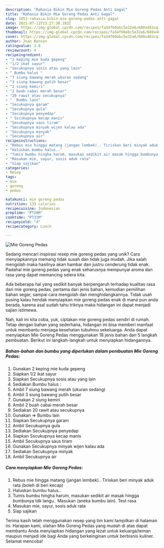 ```yaml
---
description: "Rahasia Bikin Mie Goreng Pedas Anti Gagal"
title: "Rahasia Bikin Mie Goreng Pedas Anti Gagal"
slug: 1851-rahasia-bikin-mie-goreng-pedas-anti-gagal
date: 2021-07-12T23:27:38.183Z
image: https://img-global.cpcdn.com/recipes/fa34f60abc5e32a6/680x482cq70/mie-goreng-pedas-foto-resep-utama.jpg
thumbnail: https://img-global.cpcdn.com/recipes/fa34f60abc5e32a6/680x482cq70/mie-goreng-pedas-foto-resep-utama.jpg
cover: https://img-global.cpcdn.com/recipes/fa34f60abc5e32a6/680x482cq70/mie-goreng-pedas-foto-resep-utama.jpg
author: Jean Benson
ratingvalue: 3.8
reviewcount: 4
recipeingredient:
- "2 keping mie kuda gepeng"
- "1/2 ikat sayur"
- "Secukupnya sosis atau yang lain"
- " Bumbu halus "
- "7 siung bawang merah ukuran sedang"
- "3 siung bawang putih besar"
- "2 siung kemiri"
- "2 buah cabai merah besar"
- "20 rawit atau secukupnya"
- "  Bumbu lain"
- "Secukupnya garam"
- "Secukupnya gula"
- "Secukupnya penyedap"
- " Sscukupnya kecap manis"
- "Secukupnya saus tiram"
- "Secukupnya minyak wijen kalau ada"
- "Secukupnya minyak"
- "Secukupnya air"
recipeinstructions:
- "Rebus mie hingga matang (jangan lembek).. Tiriskan beri minyak aduk rata (boleh di beri kecap)"
- "Haluskan bumbu halus.."
- "Tumis bumbu hingha harum, masukan sedikit air masak hingga bumbunya tdk langu.. Masukan (aneka bumbu lain). Test rasa"
- "Masukan mie, sayur, sosis aduk rata"
- "Siap sajikan"
categories:
- Resep
tags:
- mie
- goreng
- pedas

katakunci: mie goreng pedas 
nutrition: 133 calories
recipecuisine: Indonesian
preptime: "PT28M"
cooktime: "PT31M"
recipeyield: "4"
recipecategory: Lunch

---
```



![Mie Goreng Pedas](https://img-global.cpcdn.com/recipes/fa34f60abc5e32a6/680x482cq70/mie-goreng-pedas-foto-resep-utama.jpg)

Sedang mencari inspirasi resep mie goreng pedas yang unik? Cara menyiapkannya memang tidak susah dan tidak juga mudah. Jika salah mengolah maka hasilnya akan hambar dan justru cenderung tidak enak. Padahal mie goreng pedas yang enak seharusnya mempunyai aroma dan rasa yang dapat memancing selera kita.

Ada beberapa hal yang sedikit banyak berpengaruh terhadap kualitas rasa dari mie goreng pedas, pertama dari jenis bahan, kemudian pemilihan bahan segar, sampai cara mengolah dan menghidangkannya. Tidak usah pusing kalau hendak menyiapkan mie goreng pedas enak di mana pun anda berada, karena asal sudah tahu triknya maka hidangan ini dapat menjadi sajian istimewa.




Nah, kali ini kita coba, yuk, ciptakan mie goreng pedas sendiri di rumah. Tetap dengan bahan yang sederhana, hidangan ini bisa memberi manfaat untuk membantu menjaga kesehatan tubuhmu sekeluarga. Anda dapat menyiapkan Mie Goreng Pedas menggunakan 18 jenis bahan dan 5 langkah pembuatan. Berikut ini langkah-langkah untuk menyiapkan hidangannya.

<!--inarticleads1-->

##### Bahan-bahan dan bumbu yang diperlukan dalam pembuatan Mie Goreng Pedas:

1. Gunakan 2 keping mie kuda gepeng
1. Siapkan 1/2 ikat sayur
1. Siapkan Secukupnya sosis atau yang lain
1. Sediakan  Bumbu halus :
1. Ambil 7 siung bawang merah (ukuran sedang)
1. Ambil 3 siung bawang putih besar
1. Gunakan 2 siung kemiri
1. Ambil 2 buah cabai merah besar
1. Sediakan 20 rawit atau secukupnya
1. Gunakan  =&gt; Bumbu lain
1. Siapkan Secukupnya garam
1. Ambil Secukupnya gula
1. Sediakan Secukupnya penyedap
1. Siapkan  Sscukupnya kecap manis
1. Ambil Secukupnya saus tiram
1. Gunakan Secukupnya minyak wijen kalau ada
1. Sediakan Secukupnya minyak
1. Ambil Secukupnya air




<!--inarticleads2-->

##### Cara menyiapkan Mie Goreng Pedas:

1. Rebus mie hingga matang (jangan lembek).. Tiriskan beri minyak aduk rata (boleh di beri kecap)
1. Haluskan bumbu halus..
1. Tumis bumbu hingha harum, masukan sedikit air masak hingga bumbunya tdk langu.. Masukan (aneka bumbu lain). Test rasa
1. Masukan mie, sayur, sosis aduk rata
1. Siap sajikan




Terima kasih telah menggunakan resep yang tim kami tampilkan di halaman ini. Harapan kami, olahan Mie Goreng Pedas yang mudah di atas dapat membantu Anda menyiapkan hidangan yang lezat untuk keluarga/teman maupun menjadi ide bagi Anda yang berkeinginan untuk berbisnis kuliner. Selamat mencoba!
